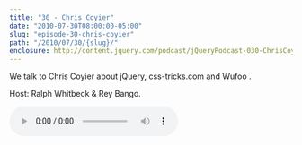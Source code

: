 ```yaml
---
title: "30 - Chris Coyier"
date: "2010-07-30T08:00:00-05:00"
slug: "episode-30-chris-coyier"
path: "/2010/07/30/{slug}/"
enclosure: http://content.jquery.com/podcast/jQueryPodcast-030-ChrisCoyier.mp3
---
```

We talk to Chris Coyier about jQuery, css-tricks.com and Wufoo .

Host: Ralph Whitbeck &amp; Rey Bango.

<audio src="http://content.jquery.com/podcast/jQueryPodcast-030-ChrisCoyier.mp3" controls=""></audio>
